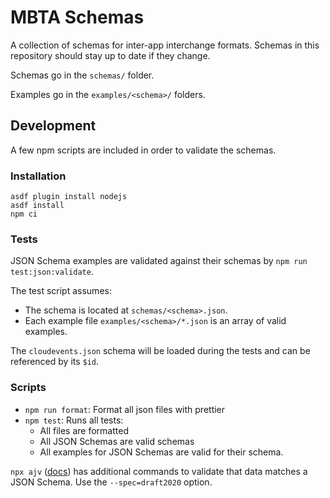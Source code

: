# MBTA Schemas

A collection of schemas for inter-app interchange formats. Schemas in this repository should stay up to date if they change.

Schemas go in the `schemas/` folder.

Examples go in the `examples/<schema>/` folders.

## Development

A few npm scripts are included in order to validate the schemas.

### Installation

```
asdf plugin install nodejs
asdf install
npm ci
```

### Tests

JSON Schema examples are validated against their schemas by `npm run test:json:validate`.

The test script assumes:

- The schema is located at `schemas/<schema>.json`.
- Each example file `examples/<schema>/*.json` is an array of valid examples.

The `cloudevents.json` schema will be loaded during the tests and can be referenced by its `$id`.

### Scripts

- `npm run format`: Format all json files with prettier
- `npm test`: Runs all tests:
  - All files are formatted
  - All JSON Schemas are valid schemas
  - All examples for JSON Schemas are valid for their schema.

`npx ajv` ([docs](https://github.com/ajv-validator/ajv-cli)) has additional commands to validate that data matches a JSON Schema. Use the `--spec=draft2020` option.
